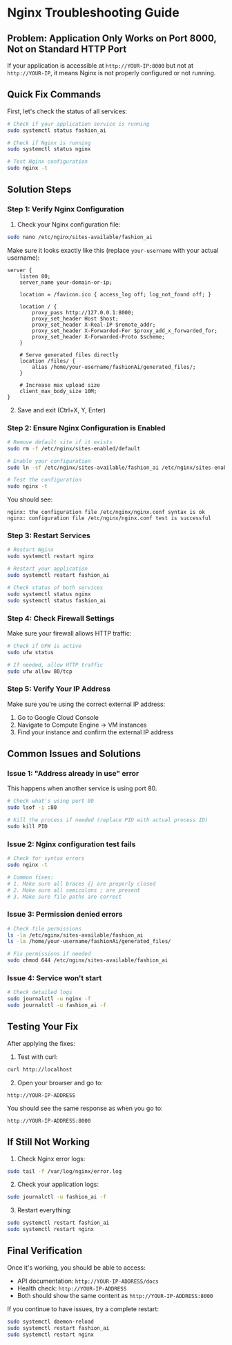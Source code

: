 # Nginx Troubleshooting Guide

## Problem: Application Only Works on Port 8000, Not on Standard HTTP Port

If your application is accessible at `http://YOUR-IP:8000` but not at `http://YOUR-IP`, it means Nginx is not properly configured or not running.

## Quick Fix Commands

First, let's check the status of all services:

```bash
# Check if your application service is running
sudo systemctl status fashion_ai

# Check if Nginx is running
sudo systemctl status nginx

# Test Nginx configuration
sudo nginx -t
```

## Solution Steps

### Step 1: Verify Nginx Configuration

1. Check your Nginx configuration file:
```bash
sudo nano /etc/nginx/sites-available/fashion_ai
```

Make sure it looks exactly like this (replace `your-username` with your actual username):
```nginx
server {
    listen 80;
    server_name your-domain-or-ip;

    location = /favicon.ico { access_log off; log_not_found off; }

    location / {
        proxy_pass http://127.0.0.1:8000;
        proxy_set_header Host $host;
        proxy_set_header X-Real-IP $remote_addr;
        proxy_set_header X-Forwarded-For $proxy_add_x_forwarded_for;
        proxy_set_header X-Forwarded-Proto $scheme;
    }

    # Serve generated files directly
    location /files/ {
        alias /home/your-username/fashionAi/generated_files/;
    }

    # Increase max upload size
    client_max_body_size 10M;
}
```

2. Save and exit (Ctrl+X, Y, Enter)

### Step 2: Ensure Nginx Configuration is Enabled

```bash
# Remove default site if it exists
sudo rm -f /etc/nginx/sites-enabled/default

# Enable your configuration
sudo ln -sf /etc/nginx/sites-available/fashion_ai /etc/nginx/sites-enabled/

# Test the configuration
sudo nginx -t
```

You should see:
```
nginx: the configuration file /etc/nginx/nginx.conf syntax is ok
nginx: configuration file /etc/nginx/nginx.conf test is successful
```

### Step 3: Restart Services

```bash
# Restart Nginx
sudo systemctl restart nginx

# Restart your application
sudo systemctl restart fashion_ai

# Check status of both services
sudo systemctl status nginx
sudo systemctl status fashion_ai
```

### Step 4: Check Firewall Settings

Make sure your firewall allows HTTP traffic:
```bash
# Check if UFW is active
sudo ufw status

# If needed, allow HTTP traffic
sudo ufw allow 80/tcp
```

### Step 5: Verify Your IP Address

Make sure you're using the correct external IP address:
1. Go to Google Cloud Console
2. Navigate to Compute Engine → VM instances
3. Find your instance and confirm the external IP address

## Common Issues and Solutions

### Issue 1: "Address already in use" error
This happens when another service is using port 80.

```bash
# Check what's using port 80
sudo lsof -i :80

# Kill the process if needed (replace PID with actual process ID)
sudo kill PID
```

### Issue 2: Nginx configuration test fails
```bash
# Check for syntax errors
sudo nginx -t

# Common fixes:
# 1. Make sure all braces {} are properly closed
# 2. Make sure all semicolons ; are present
# 3. Make sure file paths are correct
```

### Issue 3: Permission denied errors
```bash
# Check file permissions
ls -la /etc/nginx/sites-available/fashion_ai
ls -la /home/your-username/fashionAi/generated_files/

# Fix permissions if needed
sudo chmod 644 /etc/nginx/sites-available/fashion_ai
```

### Issue 4: Service won't start
```bash
# Check detailed logs
sudo journalctl -u nginx -f
sudo journalctl -u fashion_ai -f
```

## Testing Your Fix

After applying the fixes:

1. Test with curl:
```bash
curl http://localhost
```

2. Open your browser and go to:
```
http://YOUR-IP-ADDRESS
```

You should see the same response as when you go to:
```
http://YOUR-IP-ADDRESS:8000
```

## If Still Not Working

1. Check Nginx error logs:
```bash
sudo tail -f /var/log/nginx/error.log
```

2. Check your application logs:
```bash
sudo journalctl -u fashion_ai -f
```

3. Restart everything:
```bash
sudo systemctl restart fashion_ai
sudo systemctl restart nginx
```

## Final Verification

Once it's working, you should be able to access:
- API documentation: `http://YOUR-IP-ADDRESS/docs`
- Health check: `http://YOUR-IP-ADDRESS`
- Both should show the same content as `http://YOUR-IP-ADDRESS:8000`

If you continue to have issues, try a complete restart:
```bash
sudo systemctl daemon-reload
sudo systemctl restart fashion_ai
sudo systemctl restart nginx
```